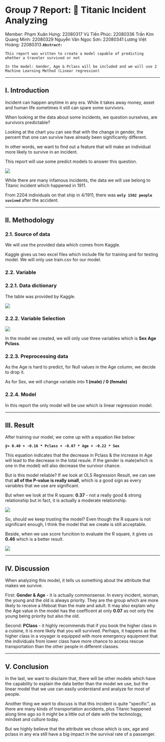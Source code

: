 # Group 7 Report: 🚢 Titanic Incident Analyzing

Member:
Phạm Xuân Hưng: 22080317
Vũ Tiến Phúc: 22080336
Trần Kim Quang Minh: 22080329
Nguyễn Văn Ngọc Sơn: 22080341
Lương Việt Hoàng: 22080313
***`Abstract:`***

`This report was written to create a model capable of predicting whether a traveler survived or not `

`In the model: Gender, Age & Pclass will be included and we will use 2 Machine Learning Method (Linear regression) `

---

## I. Introduction
Incident can happen anytime in any era. While it takes away money, asset and human life sometimes it still can spare some survivors. 

When looking at the data about some incidents, we question ourselves, are survivors predictable? 

Looking at the chart you can see that with the change in gender, the percent that one can survive have already been significantly different.  

In other words, we want to find out a feature that will make an individual more likely to survive in an incident. 

This report will use some predict models to answer this question. 

![](images/maleversusfemale.png)

While there are many infamous incidents, the data we will use belong to Titanic incident which happened in 1911. 

From 2204 individuals on that ship in 4/1911, there was **`only 1502 people suvived`** after the accident.

---

## II. Methodology

### 2.1. Source of data

We will use the provided data which comes from Kaggle. 

Kaggle gives us two excel files which include file for training and for testing model. We will only use train.csv for our model.

### 2.2. Variable

### 2.2.1. Data dictionary

The table was provided by Kaggle. 

![](images/dictionary-table.png)

### 2.2.2. Variable Selection

![](images/coefficientvisualization1.png)

In the model we created, we will only use three variables which is **Sex Age Pclass**.

### 2.2.3. Preprocessing data

As the Age is hard to predict, for Null values in the Age column, we decide to drop it. 

As for Sex, we will change variable into **1 (male) / 0 (female)**

### 2.2.4. Model
In this report the only model will be use which is linear regression model.

---

## III. Result

After training our model, we come up with a equation like below:

**` ŷ= 0.40 + -0.16 * Pclass + -0.07 * Age + -0.22 * Sex `**

This equation indicates that the decrease in Pclass & the increase in Age will lead to the decrease in the total resule. If the gender is male(which is one in the model) will also decrease the survivor chance.

But is this model reliable? If we look at OLS Regression Result, we can see that **all of the P-value is really small**, which is a good sign as every variables that we use are significant. 

But when we look at the R square: **0.37** - not a really good & strong relationship but in fact, it is actually a moderate relationship. 

![](images/OLS_Regression_Result1.png)

So, should we keep trusting the model? Even though the R square is not significant enough, I think the model that we create is still acceptable.

Beside, when we use score funcition to evaluate the R square, it gives us **0.46** which is a better result.

![](images/Score-result.png)

---

## IV. Discussion

When analyzing this model, it tells us something about the attribute that makes we survive. 

First: **Gender & Age** - it is actually commonsense. In every incident, woman, the young and the old is always priority. They are the group which are more likely to receive a lifeboat than the male and adult. It may also explain why the Age value in the model has the coefficent at only **0.07** as not only the young being priority but also the old. 

Second: **PClass** - it highly recommends that if you book the higher class in a cuisine, it is more likely that you will survived. Perhaps, it happens as the higher class in a voyager is equipped with more emergency equipment that the individuals from lower class have more chance to access rescue transportation than the other people in different classes.

---

## V. Conclusion

In the last, we want to disclaim that, there will be other models which have the capability to explain the data better than the model we use, but the linear model that we use can easily understand and analyze for most of people. 

Another thing we want to discuss is that this incident is quite "specific", as there are many kinds of transportation accidents, plus Titanic happened along time ago so it might be a little out of date with the technology, mindset and culture today. 

But we highly believe that the attribute we chose which is sex, age and pclass in any era still have a big impact in the survival rate of a passenger.
